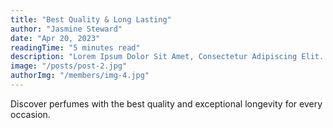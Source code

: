 ```yaml
---
title: "Best Quality & Long Lasting"
author: "Jasmine Steward"
date: "Apr 20, 2023"
readingTime: "5 minutes read"
description: "Lorem Ipsum Dolor Sit Amet, Consectetur Adipiscing Elit. Praesent A Nisi Nec Lectus Interdum Porttitor."
image: "/posts/post-2.jpg"
authorImg: "/members/img-4.jpg"
---
```


Discover perfumes with the best quality and exceptional longevity for every occasion.